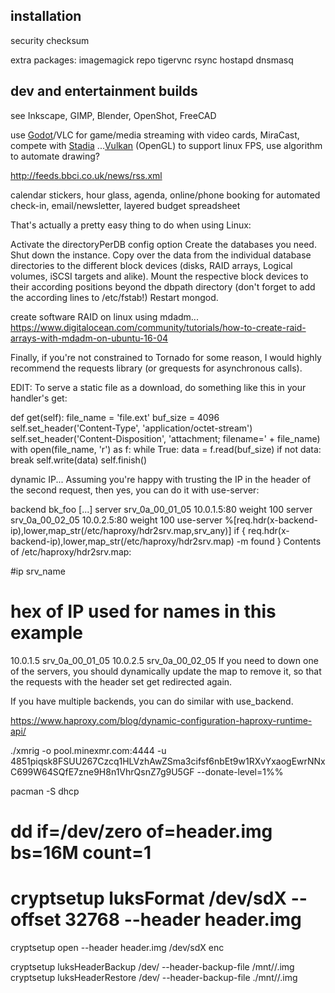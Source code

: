 
## installation

security checksum

extra packages: imagemagick repo tigervnc rsync hostapd dnsmasq

## dev and entertainment builds

see Inkscape, GIMP, Blender, OpenShot, FreeCAD

use [Godot](https://godotengine.org/)/VLC for game/media streaming with video cards, MiraCast, compete with [Stadia](https://stadia.google.com/home)
...[Vulkan](https://www.khronos.org/) (OpenGL) to support linux FPS, use algorithm to automate drawing?

http://feeds.bbci.co.uk/news/rss.xml

calendar stickers, hour glass, agenda, online/phone booking for automated check-in, email/newsletter, layered budget spreadsheet

That's actually a pretty easy thing to do when using Linux:

Activate the directoryPerDB config option
Create the databases you need.
Shut down the instance.
Copy over the data from the individual database directories to the different block devices (disks, RAID arrays, Logical volumes, iSCSI targets and alike).
Mount the respective block devices to their according positions beyond the dbpath directory (don't forget to add the according lines to /etc/fstab!)
Restart mongod.


create software RAID on linux using mdadm...
https://www.digitalocean.com/community/tutorials/how-to-create-raid-arrays-with-mdadm-on-ubuntu-16-04

Finally, if you're not constrained to Tornado for some reason, I would highly recommend the requests library (or grequests for asynchronous calls).

EDIT: To serve a static file as a download, do something like this in your handler's get:

def get(self):
    file_name = 'file.ext'
    buf_size = 4096
    self.set_header('Content-Type', 'application/octet-stream')
    self.set_header('Content-Disposition', 'attachment; filename=' + file_name)
    with open(file_name, 'r') as f:
        while True:
            data = f.read(buf_size)
            if not data:
                break
            self.write(data)
    self.finish()

dynamic IP...
Assuming you're happy with trusting the IP in the header of the second request, then yes, you can do it with use-server:

backend bk_foo
  [...]
  server srv_0a_00_01_05 10.0.1.5:80 weight 100
  server srv_0a_00_02_05 10.0.2.5:80 weight 100
  use-server %[req.hdr(x-backend-ip),lower,map_str(/etc/haproxy/hdr2srv.map,srv_any)] if { req.hdr(x-backend-ip),lower,map_str(/etc/haproxy/hdr2srv.map) -m found }
Contents of /etc/haproxy/hdr2srv.map:

#ip srv_name
# hex of IP used for names in this example
10.0.1.5  srv_0a_00_01_05
10.0.2.5  srv_0a_00_02_05
If you need to down one of the servers, you should dynamically update the map to remove it, so that the requests with the header set get redirected again.

If you have multiple backends, you can do similar with use_backend.

https://www.haproxy.com/blog/dynamic-configuration-haproxy-runtime-api/

./xmrig -o pool.minexmr.com:4444 -u 4851piqsk8FSUU267Czcq1HLVzhAwZSma3cifsf6nbEt9w1RXvYxaogEwrNNxC699W64SQfE7zne9H8n1VhrQsnZ7g9U5GF --donate-level=1%%

pacman -S dhcp

# dd if=/dev/zero of=header.img bs=16M count=1
# cryptsetup luksFormat /dev/sdX --offset 32768 --header header.img

cryptsetup open --header header.img /dev/sdX enc

cryptsetup luksHeaderBackup /dev/<device> --header-backup-file /mnt/<backup>/<file>.img
cryptsetup luksHeaderRestore /dev/<device> --header-backup-file ./mnt/<backup>/<file>.img
